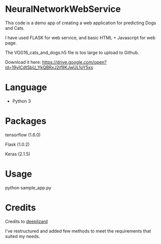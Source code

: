 # NeuralNetworkWebService

This code is a demo app of creating a web application for predicting Dogs and Cats.

I have used FLASK for web service, and basic HTML + Javascript for web page.

The VGG16_cats_and_dogs.h5 file is too large to upload to Github.

Download it here: https://drive.google.com/open?id=19yICdtSbU_YkQBRxJ2if9KJwUL1oY5xs

Language
============

* Python 3


Packages
============
tensorflow (1.6.0)

Flask (1.0.2)

Keras (2.1.5)


Usage
============

python sample_app.py


Credits
============
Credits to [deeplizard](https://github.com/deeplizard)

I've restructured and added few methods to meet the requirements that suited my needs.
